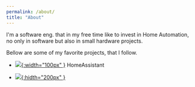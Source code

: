 ```yaml
---
permalink: /about/
title: "About"
---
```


I'm a software eng. that in my free time like to invest in Home Automation, no only in software but also in small hardware projects.

Bellow are some of my favorite projects, that I follow.


*  [![](https://www.home-assistant.io/images/home-assistant-logo.svg){:width="100px" }](https://www.home-assistant.io)
 HomeAssistant

*  [![](https://esphome.io/_static/logo-text.svg){:hidth="200px" }](https://esphome.io)


  
